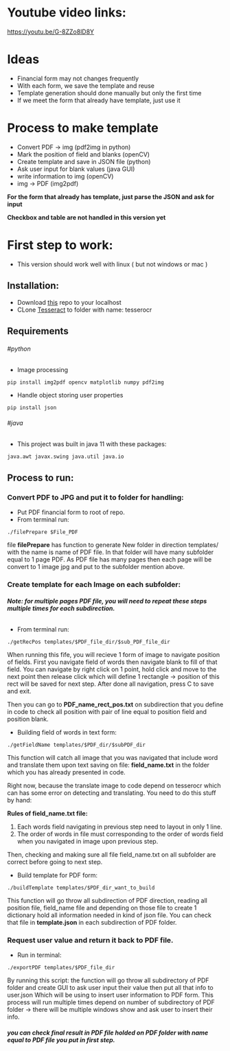 # Youtube video links:
https://youtu.be/G-8ZZo8lD8Y

# Ideas
* Financial form may not changes frequently
* With each form, we save the template and reuse
* Template generation should done manually but only the first time
* If we meet the form that already have template, just use it
# Process to make template
* Convert PDF -> img (pdf2img in python)
* Mark the position of field and blanks (openCV)
* Create template and save in JSON file (python)
* Ask user input for blank values (java GUI)
* write information to img (openCV)
* img -> PDF (img2pdf)

**For the form that already has template, just parse the JSON and ask for input**

**Checkbox and table are not handled in this version yet**


# First step to work:
- This version should work well with linux ( but not windows or mac )

## Installation:
- Download [this](https://github.com/larycoder/OCR_pdf_auto_filling_form) repo to your localhost
- CLone [Tesseract](https://github.com/sirfz/tesserocr) to folder with name: tesserocr

## Requirements
###### #python
- Image processing
```
pip install img2pdf opencv matplotlib numpy pdf2img
```
- Handle object storing user properties
```
pip install json
```

###### #java
- This project was built in java 11
with these packages:
```
java.awt javax.swing java.util java.io
```
## Process to run:
### Convert PDF to JPG and put it to folder for handling:
- Put PDF financial form to root of repo.
- From terminal run:
```
./filePrepare $File_PDF
```
file **filePrepare** has function to generate New folder in direction templates/ with the name is name of PDF file. In that folder will have many subfolder equal to 1 page PDF. As PDF file has many pages then each page will be convert to 1 image jpg and put to the subfolder mention above.

### Create template for each Image on each subfolder:

###### **Note: for multiple pages PDF file, you will need to repeat these steps multiple times for each subdirection.**

- From terminal run:
```
./getRecPos templates/$PDF_file_dir/$sub_PDF_file_dir
```
When running this fife, you will recieve 1 form of image to navigate position of fields. First you navigate field of words then navigate blank to fill of that field. You can navigate by right click on 1 point, hold click and move to the next point then release click which will define 1 rectangle -> position of this rect will be saved for next step. After done all navigation, press C to save and exit. 

Then you can go to **PDF_name_rect_pos.txt** on subdirection that you define in code to check all position with pair of line equal to position field and position blank.

- Building field of words in text form:
```
./getFieldName templates/$PDF_dir/$subPDF_dir
```
This function will catch all image that you was navigated that include word and translate them upon text saving on file: **field_name.txt** in the folder which you has already presented in code.

Right now, because the translate image to code depend on tesserocr which can has some error on detecting and translating. You need to do this stuff by hand:

**Rules of field_name.txt file:**
1. Each words field navigating in previous step need to layout in only 1 line.
2. The order of words in file must corresponding to the order of words field when you navigated in image upon previous step.

Then, checking and making sure all file field_name.txt on all subfolder are correct before going to next step.

- Build template for PDF form:
```
./buildTemplate templates/$PDF_dir_want_to_build
```

This function will go throw all subdirection of PDF direction, reading all position file, field_name file and depending on those file to create 1 dictionary hold all information needed in kind of json file. You can check that file in **template.json** in each subdirection of PDF folder.

### Request user value and return it back to PDF file.

- Run in terminal:
```
./exportPDF templates/$PDF_file_dir
```

By running this script: the function will go throw all subdirectory of PDF folder and create GUI to ask user input their value then put all that info to user.json Which will be using to insert user information to PDF form. This process will run multiple times depend on number of subdirectory of PDF folder -> there will be multiple windows show and ask user to insert their info.

###### **you can check final result in PDF file holded on PDF folder with name equal to PDF file you put in first step.**
